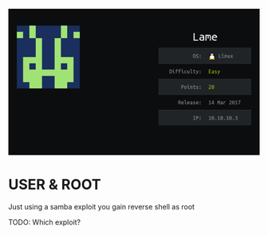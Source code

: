 ![](./logo.png)

# USER & ROOT

Just using a samba exploit you gain reverse shell as root

TODO: Which exploit?